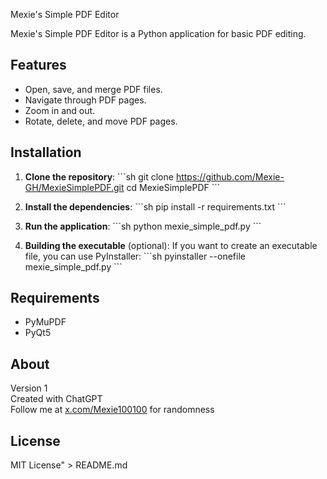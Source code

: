 Mexie's Simple PDF Editor

Mexie's Simple PDF Editor is a Python application for basic PDF editing.

## Features
- Open, save, and merge PDF files.
- Navigate through PDF pages.
- Zoom in and out.
- Rotate, delete, and move PDF pages.

## Installation

1. **Clone the repository**:
    \`\`\`sh
    git clone https://github.com/Mexie-GH/MexieSimplePDF.git
    cd MexieSimplePDF
    \`\`\`

2. **Install the dependencies**:
    \`\`\`sh
    pip install -r requirements.txt
    \`\`\`

3. **Run the application**:
    \`\`\`sh
    python mexie_simple_pdf.py
    \`\`\`

4. **Building the executable** (optional):
    If you want to create an executable file, you can use PyInstaller:
    \`\`\`sh
    pyinstaller --onefile mexie_simple_pdf.py
    \`\`\`

## Requirements
- PyMuPDF
- PyQt5

## About
Version 1  
Created with ChatGPT  
Follow me at [x.com/Mexie100100](https://x.com/Mexie100100) for randomness

## License
MIT License" > README.md
